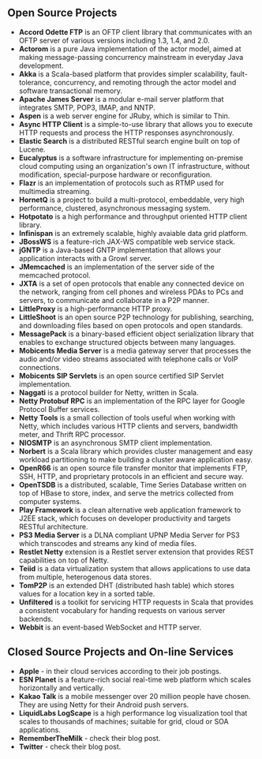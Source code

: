 ## Open Source Projects

* **Accord Odette FTP** is an OFTP client library that communicates with an OFTP server of various versions including 1.3, 1.4, and 2.0.
* **Actorom** is a pure Java implementation of the actor model, aimed at making message-passing concurrency mainstream in everyday Java development.
* **Akka** is a Scala-based platform that provides simpler scalability, fault-tolerance, concurrency, and remoting through the actor model and software transactional memory.
* **Apache James Server** is a modular e-mail server platform that integrates SMTP, POP3, IMAP, and NNTP.
* **Aspen** is a web server engine for JRuby, which is similar to Thin.
* **Async HTTP Client** is a simple-to-use library that allows you to execute HTTP requests and process the HTTP responses asynchronously.
* **Elastic Search** is a distributed RESTful search engine built on top of Lucene.
* **Eucalyptus** is a software infrastructure for implementing on-premise cloud computing using an organization's own IT infrastructure, without modification, special-purpose hardware or reconfiguration.
* **Flazr** is an implementation of protocols such as RTMP used for multimedia streaming.
* **HornetQ** is a project to build a multi-protocol, embeddable, very high performance, clustered, asynchronous messaging system.
* **Hotpotato** is a high performance and throughput oriented HTTP client library.
* **Infinispan** is an extremely scalable, highly avaiable data grid platform.
* **JBossWS** is a feature-rich JAX-WS compatible web service stack.
* **jGNTP** is a Java-based GNTP implementation that allows your application interacts with a Growl server.
* **JMemcached** is an implementation of the server side of the memcached protocol.
* **JXTA** is a set of open protocols that enable any connected device on the network, ranging from cell phones and wireless PDAs to PCs and servers, to communicate and collaborate in a P2P manner.
* **LittleProxy** is a high-performance HTTP proxy.
* **LittleShoot** is an open source P2P technology for publishing, searching, and downloading files based on open protocols and open standards.
* **MessagePack** is a binary-based efficient object serialization library that enables to exchange structured objects between many languages.
* **Mobicents Media Server** is a media gateway server that processes the audio and/or video streams associated with telephone calls or VoIP connections.
* **Mobicents SIP Servlets** is an open source certified SIP Servlet implementation.
* **Naggati** is a protocol builder for Netty, written in Scala.
* **Netty Protobuf RPC** is an implementation of the RPC layer for Google Protocol Buffer services.
* **Netty Tools** is a small collection of tools useful when working with Netty, which includes various HTTP clients and servers, bandwidth meter, and Thrift RPC processor.
* **NIOSMTP** is an asynchronous SMTP client implementation.
* **Norbert** is a Scala library which provides cluster management and easy workload partitioning to make building a cluster aware application easy.
* **OpenR66** is an open source file transfer monitor that implements FTP, SSH, HTTP, and proprietary protocols in an efficient and secure way.
* **OpenTSDB** is a distributed, scalable, Time Series Database written on top of HBase to store, index, and serve the metrics collected from computer systems.
* **Play Framework** is a clean alternative web application framework to J2EE stack, which focuses on developer productivity and targets RESTful architecture.
* **PS3 Media Server** is a DLNA compliant UPNP Media Server for PS3 which transcodes and streams any kind of media files.
* **Restlet Netty** extension is a Restlet server extension that provides REST capabilities on top of Netty.
* **Teiid** is a data virtualization system that allows applications to use data from multiple, heterogenous data stores.
* **TomP2P** is an extended DHT (distributed hash table) which stores values for a location key in a sorted table.
* **Unfiltered** is a toolkit for servicing HTTP requests in Scala that provides a consistent vocabulary for handing requests on various server backends.
* **Webbit** is an event-based WebSocket and HTTP server.

## Closed Source Projects and On-line Services

* **Apple** - in their cloud services according to their job postings.
* **ESN Planet** is a feature-rich social real-time web platform which scales horizontally and vertically.
* **Kakao Talk** is a mobile messenger over 20 million people have chosen.  They are using Netty for their Android push servers.
* **LiquidLabs LogScape** is a high performance log visualization tool that scales to thousands of machines; suitable for grid, cloud or SOA applications.
* **RememberTheMilk** - check their blog post.
* **Twitter** - check their blog post.